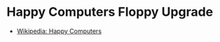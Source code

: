 # Happy Computers Floppy Upgrade  
  
- [Wikipedia: Happy Computers](http://en.wikipedia.org/wiki/Happy_Computers)  
